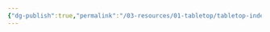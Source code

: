 ```yaml
---
{"dg-publish":true,"permalink":"/03-resources/01-tabletop/tabletop-index/","title":"Tabletop - Index","pinned":true}
---
```




